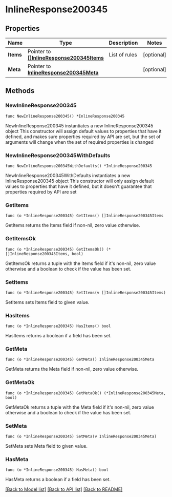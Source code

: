 # InlineResponse200345

## Properties

Name | Type | Description | Notes
------------ | ------------- | ------------- | -------------
**Items** | Pointer to [**[]InlineResponse200345Items**](InlineResponse200345Items.md) | List of rules | [optional] 
**Meta** | Pointer to [**InlineResponse200345Meta**](InlineResponse200345Meta.md) |  | [optional] 

## Methods

### NewInlineResponse200345

`func NewInlineResponse200345() *InlineResponse200345`

NewInlineResponse200345 instantiates a new InlineResponse200345 object
This constructor will assign default values to properties that have it defined,
and makes sure properties required by API are set, but the set of arguments
will change when the set of required properties is changed

### NewInlineResponse200345WithDefaults

`func NewInlineResponse200345WithDefaults() *InlineResponse200345`

NewInlineResponse200345WithDefaults instantiates a new InlineResponse200345 object
This constructor will only assign default values to properties that have it defined,
but it doesn't guarantee that properties required by API are set

### GetItems

`func (o *InlineResponse200345) GetItems() []InlineResponse200345Items`

GetItems returns the Items field if non-nil, zero value otherwise.

### GetItemsOk

`func (o *InlineResponse200345) GetItemsOk() (*[]InlineResponse200345Items, bool)`

GetItemsOk returns a tuple with the Items field if it's non-nil, zero value otherwise
and a boolean to check if the value has been set.

### SetItems

`func (o *InlineResponse200345) SetItems(v []InlineResponse200345Items)`

SetItems sets Items field to given value.

### HasItems

`func (o *InlineResponse200345) HasItems() bool`

HasItems returns a boolean if a field has been set.

### GetMeta

`func (o *InlineResponse200345) GetMeta() InlineResponse200345Meta`

GetMeta returns the Meta field if non-nil, zero value otherwise.

### GetMetaOk

`func (o *InlineResponse200345) GetMetaOk() (*InlineResponse200345Meta, bool)`

GetMetaOk returns a tuple with the Meta field if it's non-nil, zero value otherwise
and a boolean to check if the value has been set.

### SetMeta

`func (o *InlineResponse200345) SetMeta(v InlineResponse200345Meta)`

SetMeta sets Meta field to given value.

### HasMeta

`func (o *InlineResponse200345) HasMeta() bool`

HasMeta returns a boolean if a field has been set.


[[Back to Model list]](../README.md#documentation-for-models) [[Back to API list]](../README.md#documentation-for-api-endpoints) [[Back to README]](../README.md)


